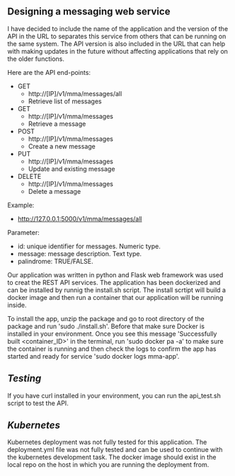 Designing a messaging web service
------

I have decided to include the name of the application and the version of the API in the URL to separates this service from others that can be running on the same system. The API version is also included in the URL that can help with making updates in the future without affecting applications that rely on the older functions. 

Here are the API end-points:

- GET			
    - http://[IP]/v1/mma/messages/all		
    - Retrieve list of messages
- GET			
    - http://[IP]/v1/mma/messages			
    - Retrieve a message
- POST		    
    - http://[IP]/v1/mma/messages			
    - Create a new message
- PUT			
    - http://[IP]/v1/mma/messages			
    - Update and existing message		
- DELETE		
    - http://[IP]/v1/mma/messages			
    - Delete a message


Example:
-  http://127.0.0.1:5000/v1/mma/messages/all


Parameter: 
- id: 			unique identifier for messages. Numeric type.
- message: 		message description. Text type.
- palindrome: 	TRUE/FALSE.

Our application was written in python and Flask web framework was used to creat the REST API services. The application has been dockerized and can be installed by runnig the install.sh script. The install scrtipt will build a docker image and then run a container that our application will be running inside. 

To install the app, unzip the package and go to root directory of the package and run 'sudo ./install.sh'. Before that make sure Docker is installed in your environment. Once you see this message 'Successfully built <container_ID>' in the terminal, run 'sudo docker pa -a' to make sure the container is running and then check the logs to confirm the app has started and ready for service 'sudo docker logs mma-app'. 

*Testing*
----

If you have curl installed in your environment, you can run the api_test.sh script to test the API. 

*Kubernetes*
----

Kubernetes deployment was not fully tested for this application. The deployment.yml file was not fully tested and can be used to continue with the kubernetes development task. The docker image should exist in the local repo on the host in which you are running the deployment from. 